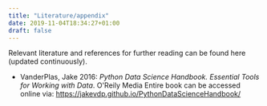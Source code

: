 ```yaml
---
title: "Literature/appendix"
date: 2019-11-04T18:34:27+01:00
draft: false
---
```


Relevant literature and references for further reading can be found here (updated continuously).



- VanderPlas, Jake 2016: *Python Data Science Handbook. Essential Tools for Working with Data*. O'Reily Media
  Entire book can be accessed online via: https://jakevdp.github.io/PythonDataScienceHandbook/



